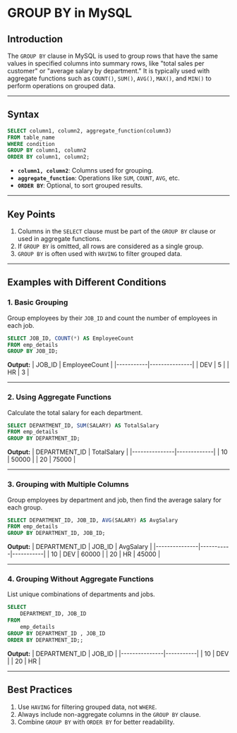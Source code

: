 
# GROUP BY in MySQL

## Introduction
The `GROUP BY` clause in MySQL is used to group rows that have the same values in specified columns into summary rows, like "total sales per customer" or "average salary by department." It is typically used with aggregate functions such as `COUNT()`, `SUM()`, `AVG()`, `MAX()`, and `MIN()` to perform operations on grouped data.

---

## Syntax
```sql
SELECT column1, column2, aggregate_function(column3)
FROM table_name
WHERE condition
GROUP BY column1, column2
ORDER BY column1, column2;
```

- **`column1, column2`**: Columns used for grouping.
- **`aggregate_function`**: Operations like `SUM`, `COUNT`, `AVG`, etc.
- **`ORDER BY`**: Optional, to sort grouped results.

---

## Key Points
1. Columns in the `SELECT` clause must be part of the `GROUP BY` clause or used in aggregate functions.
2. If `GROUP BY` is omitted, all rows are considered as a single group.
3. `GROUP BY` is often used with `HAVING` to filter grouped data.

---

## Examples with Different Conditions

### 1. Basic Grouping
Group employees by their `JOB_ID` and count the number of employees in each job.
```sql
SELECT JOB_ID, COUNT(*) AS EmployeeCount
FROM emp_details
GROUP BY JOB_ID;
```
**Output:**
| JOB_ID    | EmployeeCount |
|-----------|---------------|
| DEV       | 5             |
| HR        | 3             |

---

### 2. Using Aggregate Functions
Calculate the total salary for each department.
```sql
SELECT DEPARTMENT_ID, SUM(SALARY) AS TotalSalary
FROM emp_details
GROUP BY DEPARTMENT_ID;
```
**Output:**
| DEPARTMENT_ID | TotalSalary |
|---------------|-------------|
| 10            | 50000       |
| 20            | 75000       |

---

### 3. Grouping with Multiple Columns
Group employees by department and job, then find the average salary for each group.
```sql
SELECT DEPARTMENT_ID, JOB_ID, AVG(SALARY) AS AvgSalary
FROM emp_details
GROUP BY DEPARTMENT_ID, JOB_ID;
```
**Output:**
| DEPARTMENT_ID | JOB_ID    | AvgSalary |
|---------------|-----------|-----------|
| 10            | DEV       | 60000     |
| 20            | HR        | 45000     |

---

### 4. Grouping Without Aggregate Functions
List unique combinations of departments and jobs.
```sql
SELECT 
    DEPARTMENT_ID, JOB_ID
FROM
    emp_details
GROUP BY DEPARTMENT_ID , JOB_ID
ORDER BY DEPARTMENT_ID;;
```
**Output:**
| DEPARTMENT_ID | JOB_ID    |
|---------------|-----------|
| 10            | DEV       |
| 20            | HR        |

---

## Best Practices
1. Use `HAVING` for filtering grouped data, not `WHERE`.
2. Always include non-aggregate columns in the `GROUP BY` clause.
3. Combine `GROUP BY` with `ORDER BY` for better readability.
